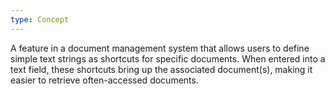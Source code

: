 ```yaml
---
type: Concept
---
```


A feature in a document management system that allows users to define simple text strings as shortcuts for specific documents. When entered into a text field, these shortcuts bring up the associated document(s), making it easier to retrieve often-accessed documents.
